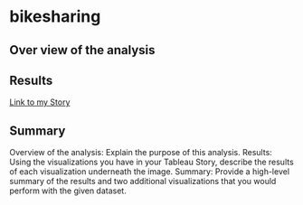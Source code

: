 # bikesharing
## Over view of the analysis

## Results
[Link to my Story](https://public.tableau.com/profile/noel.luna3290#!/vizhome/Module14Challenge_16113768033450/Story1?publish=yes)

## Summary

Overview of the analysis: Explain the purpose of this analysis.
Results: Using the visualizations you have in your Tableau Story, describe the results of each visualization underneath the image.
Summary: Provide a high-level summary of the results and two additional visualizations that you would perform with the given dataset.
